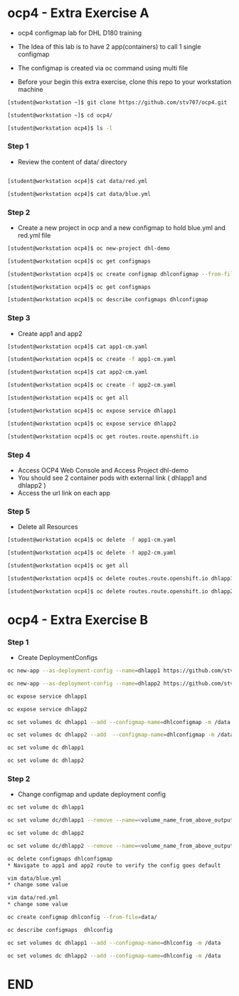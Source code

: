# ocp4 - Extra Exercise A
- ocp4 configmap lab for DHL D180 training 
- The Idea of this lab is to have 2 app(containers) to call 1 single configmap 
- The configmap is created via oc command using multi file 

- Before your begin this extra exercise, clone this repo to your workstation machine 
```sh 
[student@workstation ~]$ git clone https://github.com/stv707/ocp4.git

[student@workstation ~]$ cd ocp4/

[student@workstation ocp4]$ ls -l 
```


### Step 1 
- Review the content of data/ directory 
```sh 

[student@workstation ocp4]$ cat data/red.yml

[student@workstation ocp4]$ cat data/blue.yml

```

### Step 2 
- Create a new project in ocp and a new configmap to hold blue.yml and red.yml file
```sh 
[student@workstation ocp4]$ oc new-project dhl-demo

[student@workstation ocp4]$ oc get configmaps

[student@workstation ocp4]$ oc create configmap dhlconfigmap --from-file=data/

[student@workstation ocp4]$ oc get configmaps

[student@workstation ocp4]$ oc describe configmaps dhlconfigmap

```

### Step 3 
- Create app1 and app2 
```sh 
[student@workstation ocp4]$ cat app1-cm.yaml

[student@workstation ocp4]$ oc create -f app1-cm.yaml

[student@workstation ocp4]$ cat app2-cm.yaml

[student@workstation ocp4]$ oc create -f app2-cm.yaml

[student@workstation ocp4]$ oc get all

[student@workstation ocp4]$ oc expose service dhlapp1

[student@workstation ocp4]$ oc expose service dhlapp2

[student@workstation ocp4]$ oc get routes.route.openshift.io

```

### Step 4 
- Access OCP4 Web Console and Access Project dhl-demo 
- You should see 2 container pods with external link ( dhlapp1 and dhlapp2 ) 
- Access the url link on each app 


### Step 5 
- Delete all Resources 
```sh 
[student@workstation ocp4]$ oc delete -f app1-cm.yaml

[student@workstation ocp4]$ oc delete -f app2-cm.yaml

[student@workstation ocp4]$ oc get all 

[student@workstation ocp4]$ oc delete routes.route.openshift.io dhlapp1

[student@workstation ocp4]$ oc delete routes.route.openshift.io dhlapp2

```
# ocp4 - Extra Exercise B

### Step 1
- Create DeploymentConfigs 

```sh 
oc new-app --as-deployment-config --name=dhlapp1 https://github.com/stv707/ocp4.git --context-dir=app1

oc new-app --as-deployment-config --name=dhlapp2 https://github.com/stv707/ocp4.git --context-dir=app2

oc expose service dhlapp1

oc expose service dhlapp2

oc set volumes dc dhlapp1 --add --configmap-name=dhlconfigmap -m /data

oc set volumes dc dhlapp2 --add  --configmap-name=dhlconfigmap -m /data

oc set volume dc dhlapp1

oc set volume dc dhlapp2

```

### Step 2
- Change configmap and update deployment config 
```sh 
oc set volume dc dhlapp1

oc set volume dc/dhlapp1 --remove --name=<volume_name_from_above_output>

oc set volume dc dhlapp2

oc set volume dc/dhlapp2 --remove --name=<volume_name_from_above_output>

oc delete configmaps dhlconfigmap
* Navigate to app1 and app2 route to verify the config goes default

vim data/blue.yml
* change some value 

vim data/red.yml
* change some value 

oc create configmap dhlconfig --from-file=data/

oc describe configmaps  dhlconfig

oc set volumes dc dhlapp1 --add --configmap-name=dhlconfig -m /data

oc set volumes dc dhlapp2 --add --configmap-name=dhlconfig -m /data


```
# END